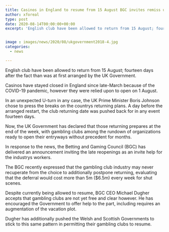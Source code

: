 ```yaml
---
title: Casinos in England to resume from 15 August BGC invites remiss uplifting news
author: xforeal 
type: post
date: 2020-08-14T00:00:00+00:00
excerpt: 'English club have been allowed to return from 15 August; fourteen days after the fact than was at first arranged by the UK Government '


image : images/news/2020/08/ukgovernment2018-4.jpg
categories:
  - news

---
```

English club have been allowed to return from 15 August; fourteen days after the fact than was at first arranged by the UK Government. 

Casinos have stayed closed in England since late-March because of the COVID-19 pandemic, however they were relied upon to open on 1 August. 

In an unexpected U-turn in any case, the UK Prime Minister Boris Johnson chose to press the breaks on the countrys returning plans. A day before the arranged restart, the club returning date was pushed back for in any event fourteen days. 

Now, the UK Government has declared that those returning prepares at the end of the week, with gambling clubs among the rundown of organizations ready to open their entryways without precedent for months. 

In response to the news, the Betting and Gaming Council (BGC) has delivered an announcement inviting the late reopenings as an invite help for the industrys workers. 

The BGC recently expressed that the gambling club industry may never recuperate from the choice to additionally postpone returning, evaluating that the deferral would cost more than 5m ($6.5m) every week for shut scenes. 

Despite currently being allowed to resume, BGC CEO Michael Dugher accepts that gambling clubs are not yet free and clear however. He has encouraged the Government to offer help to the part, including requires an augmentation of the vacation plot. 

Dugher has additionally pushed the Welsh and Scottish Governments to stick to this same pattern in permitting their gambling clubs to resume.